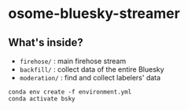 # osome-bluesky-streamer

## What's inside?

- `firehose/`   : main firehose stream
- `backfill/`   : collect data of the entire Bluesky
- `moderation/` : find and collect labelers' data

```
conda env create -f environment.yml
conda activate bsky
```
